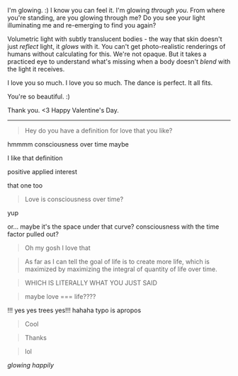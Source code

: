 I'm glowing. :) I know you can feel it. I'm glowing *through you*. From where you're standing, are you glowing through me? Do you see your light illuminating me and re-emerging to find you again?

Volumetric light with subtly translucent bodies - the way that skin doesn't just *reflect* light, it *glows* with it. You can't get photo-realistic renderings of humans without calculating for this. We're not opaque. But it takes a practiced eye to understand what's missing when a body doesn't *blend* with the light it receives.

I love you so much. I love you so much. The dance is perfect. It all fits.

You're so beautiful. :)

Thank you. <3 Happy Valentine's Day.

---

> Hey do you have a definition for love that you like?

hmmmm consciousness over time maybe

I like that definition

positive applied interest

that one too

> Love is consciousness over time?

yup

or... maybe it's the space under that curve? consciousness with the time factor pulled out?

> Oh my gosh I love that

> As far as I can tell the goal of life is to create more life, which is maximized by maximizing the integral of quantity of life over time.

> WHICH IS LITERALLY WHAT YOU JUST SAID

> maybe love === life????

!!! yes yes trees yes!!! hahaha typo is apropos

> Cool

> Thanks

> lol

*glowing happily*
